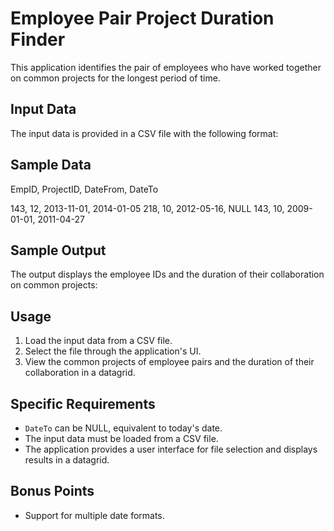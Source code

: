 # Employee Pair Project Duration Finder

This application identifies the pair of employees who have worked together on common projects for the longest period of time.

## Input Data

The input data is provided in a CSV file with the following format:

## Sample Data

EmpID, ProjectID, DateFrom, DateTo

143, 12, 2013-11-01, 2014-01-05
218, 10, 2012-05-16, NULL
143, 10, 2009-01-01, 2011-04-27

## Sample Output

The output displays the employee IDs and the duration of their collaboration on common projects:

## Usage

1. Load the input data from a CSV file.
2. Select the file through the application's UI.
3. View the common projects of employee pairs and the duration of their collaboration in a datagrid.

## Specific Requirements

- `DateTo` can be NULL, equivalent to today's date.
- The input data must be loaded from a CSV file.
- The application provides a user interface for file selection and displays results in a datagrid.

## Bonus Points

- Support for multiple date formats.